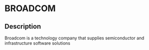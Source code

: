 # BROADCOM

## Description

Broadcom is a technology company that supplies semiconductor and infrastructure software solutions
